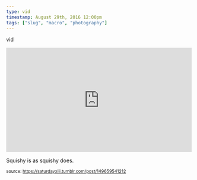 ```yaml
---
type: vid
timestamp: August 29th, 2016 12:00pm
tags: ["slug", "macro", "photography"]
---
```

vid
<iframe width="500" height="281"  id="youtube_iframe" src="https://www.youtube.com/embed/9fBfLDo-K48?feature=oembed&amp;enablejsapi=1&amp;origin=http://safe.txmblr.com&amp;wmode=opaque" frameborder="0" allow="accelerometer; autoplay; clipboard-write; encrypted-media; gyroscope; picture-in-picture" allowfullscreen></iframe>                    
                                            
Squishy is as squishy does.
 
                                                    
<small>source: https://saturdayxiii.tumblr.com/post/149659541212</small>
